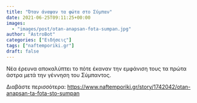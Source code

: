 ```yaml
---
title: "Όταν άναψαν τα φώτα στο Σύμπαν"
date: 2021-06-25T09:11:25+00:00
images:
  - "images/post/otan-anapsan-fota-sumpan.jpg"
author: "AstroBot"
categories: ["Ειδήσεις"]
tags: ["naftemporiki.gr"]
draft: false
---
```


Νέα έρευνα αποκαλύπτει το πότε έκαναν την εμφάνιση τους τα πρώτα άστρα μετά την γέννηση του Σύμπαντος.

Διαβάστε περισσότερα: https://www.naftemporiki.gr/story/1742042/otan-anapsan-ta-fota-sto-sumpan
